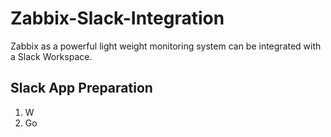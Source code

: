 # Zabbix-Slack-Integration
Zabbix as a powerful light weight monitoring system can be integrated with a Slack Workspace.

## Slack App Preparation

1. W
2. Go

